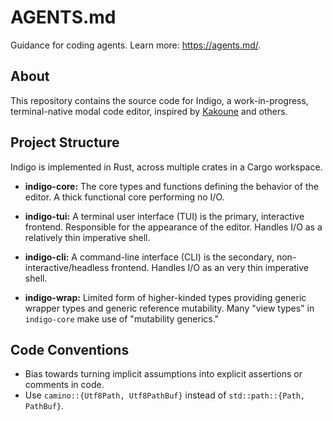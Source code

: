 # AGENTS.md

Guidance for coding agents. Learn more: <https://agents.md/>.

## About

This repository contains the source code for Indigo, a work-in-progress,
terminal-native modal code editor, inspired by [Kakoune] and others.

[Kakoune]: https://github.com/mawww/kakoune

## Project Structure

Indigo is implemented in Rust, across multiple crates in a Cargo workspace.

- **indigo-core:** The core types and functions defining the behavior of the
  editor. A thick functional core performing no I/O.

- **indigo-tui:** A terminal user interface (TUI) is the primary, interactive
  frontend. Responsible for the appearance of the editor. Handles I/O as a
  relatively thin imperative shell.

- **indigo-cli:** A command-line interface (CLI) is the secondary,
  non-interactive/headless frontend. Handles I/O as an very thin imperative
  shell.

- **indigo-wrap:** Limited form of higher-kinded types providing generic wrapper
  types and generic reference mutability. Many "view types" in `indigo-core`
  make use of "mutability generics."

## Code Conventions

- Bias towards turning implicit assumptions into explicit assertions or comments
  in code.
- Use `camino::{Utf8Path, Utf8PathBuf}` instead of `std::path::{Path, PathBuf}`.
